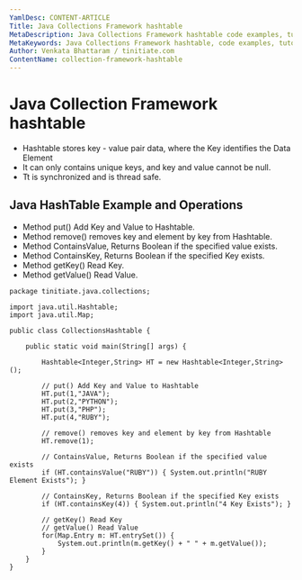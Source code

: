```yaml
---
YamlDesc: CONTENT-ARTICLE
Title: Java Collections Framework hashtable
MetaDescription: Java Collections Framework hashtable code examples, tutorials
MetaKeywords: Java Collections Framework hashtable, code examples, tutorials
Author: Venkata Bhattaram / tinitiate.com
ContentName: collection-framework-hashtable
---
```


# Java Collection Framework hashtable
* Hashtable stores key - value pair data, where the Key identifies the Data Element
* It can only contains unique keys, and key and value cannot be null.
* Tt is synchronized and is thread safe.


## Java HashTable Example and Operations
* Method put() Add Key and Value to Hashtable.
* Method remove() removes key and element by key from Hashtable.
* Method ContainsValue, Returns Boolean if the specified value exists.
* Method ContainsKey, Returns Boolean if the specified Key exists.
* Method getKey() Read Key.
* Method getValue() Read Value.
```
package tinitiate.java.collections;

import java.util.Hashtable;
import java.util.Map;

public class CollectionsHashtable {

    public static void main(String[] args) {

        Hashtable<Integer,String> HT = new Hashtable<Integer,String>();

        // put() Add Key and Value to Hashtable
        HT.put(1,"JAVA");
        HT.put(2,"PYTHON");
        HT.put(3,"PHP");
        HT.put(4,"RUBY");

        // remove() removes key and element by key from Hashtable
        HT.remove(1);

        // ContainsValue, Returns Boolean if the specified value exists
        if (HT.containsValue("RUBY")) { System.out.println("RUBY Element Exists"); }
        
        // ContainsKey, Returns Boolean if the specified Key exists
        if (HT.containsKey(4)) { System.out.println("4 Key Exists"); }
        
        // getKey() Read Key
        // getValue() Read Value
        for(Map.Entry m: HT.entrySet()) {
            System.out.println(m.getKey() + " " + m.getValue());
        }
    }
}
```
